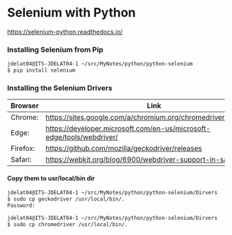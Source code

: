 # Selenium with Python
https://selenium-python.readthedocs.io/


### Installing Selenium from Pip
```bash
jdelat04@ITS-JDELAT04-1 ~/src/MyNotes/python/python-selenium
$ pip install selenium
```

### Installing the Selenium Drivers

 | Browser | Link |
 | --- | --- |
 | Chrome: | https://sites.google.com/a/chromium.org/chromedriver/downloads | 
 | Edge: | https://developer.microsoft.com/en-us/microsoft-edge/tools/webdriver/ | 
 | Firefox: | https://github.com/mozilla/geckodriver/releases | 
 | Safari: | https://webkit.org/blog/6900/webdriver-support-in-safari-10/ | 


#### Copy them to usr/local/bin dir

```bash
jdelat04@ITS-JDELAT04-1 ~/src/MyNotes/python/python-selenium/Dirvers
$ sudo cp geckodriver /usr/local/bin/.
Password:

jdelat04@ITS-JDELAT04-1 ~/src/MyNotes/python/python-selenium/Dirvers
$ sudo cp chromedriver /usr/local/bin/.
```
